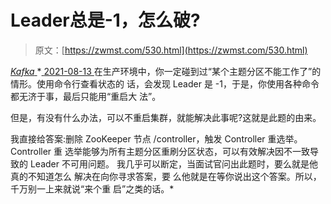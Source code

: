 <!--yml
category: 未分类
date: 0001-01-01 00:00:00
--->

# Leader总是-1，怎么破?

> 原文：[https://zwmst.com/530.html](https://zwmst.com/530.html)

   [ *Kafka* ](https://zwmst.com/kafka)*[ <time datetime="2021-08-14T07:00:48+08:00"> 2021-08-13 </time> ](https://zwmst.com/530.html)  在生产环境中，你一定碰到过“某个主题分区不能工作了”的情形。使用命令行查看状态的 话，会发现 Leader 是 -1，于是，你使用各种命令都无济于事，最后只能用“重启大 法”。

但是，有没有什么办法，可以不重启集群，就能解决此事呢?这就是此题的由来。

我直接给答案:删除 ZooKeeper 节点 /controller，触发 Controller 重选举。 Controller 重 选举能够为所有主题分区重刷分区状态，可以有效解决因不一致导致的 Leader 不可用问题。 我几乎可以断定，当面试官问出此题时，要么就是他真的不知道怎么 解决在向你寻求答案，要 么他就是在等你说出这个答案。所以，千万别一上来就说“来个重 启”之类的话。*